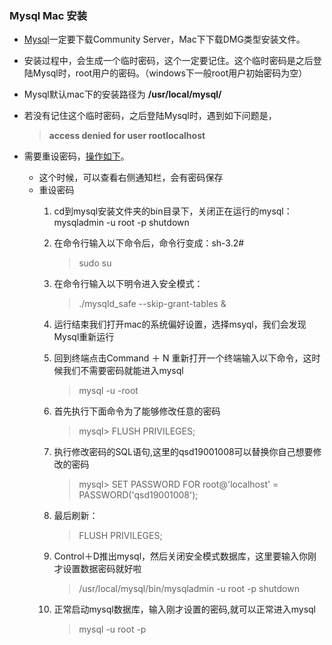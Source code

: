### Mysql Mac 安装
- [Mysql](https://dev.mysql.com/downloads/mysql/)一定要下载Community Server，Mac下下载DMG类型安装文件。
- 安装过程中，会生成一个临时密码，这个一定要记住。这个临时密码是之后登陆Mysql时，root用户的密码。（windows下一般root用户初始密码为空）
- Mysql默认mac下的安装路径为
    **/usr/local/mysql/**

- 若没有记住这个临时密码，之后登陆Mysql时，遇到如下问题是，
    > **access denied for user rootlocalhost**
- 需要重设密码，[操作如下](http://blog.csdn.net/u014410695/article/details/50630233)。

    - 这个时候，可以查看右侧通知栏，会有密码保存
    - 重设密码
        1. cd到mysql安装文件夹的bin目录下，关闭正在运行的mysql：mysqladmin -u root -p shutdown
        2. 在命令行输入以下命令后，命令行变成：sh-3.2#
            > sudo su

        3. 在命令行输入以下明令进入安全模式：
            > ./mysqld_safe --skip-grant-tables &
        
        4. 运行结束我们打开mac的系统偏好设置，选择msyql，我们会发现Mysql重新运行
        5. 回到终端点击Command ＋ N 重新打开一个终端输入以下命令，这时候我们不需要密码就能进入mysql
            > mysql -u -root

        6. 首先执行下面命令为了能够修改任意的密码
            > mysql> FLUSH PRIVILEGES;
        
        7. 执行修改密码的SQL语句,这里的qsd19001008可以替换你自己想要修改的密码
            > mysql> SET PASSWORD FOR root@'localhost' = PASSWORD('qsd19001008');

        8. 最后刷新：
            > FLUSH PRIVILEGES;
        
        9. Control＋D推出mysql，然后关闭安全模式数据库，这里要输入你刚才设置数据密码就好啦
            > /usr/local/mysql/bin/mysqladmin -u root -p shutdown

        10. 正常启动mysql数据库，输入刚才设置的密码,就可以正常进入mysql
            > mysql -u root -p